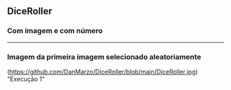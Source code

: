 ## DiceRoller
### Com imagem e com número  
------ 
### Imagem da primeira imagem selecionado aleatoriamente

(https://github.com/DanMarzo/DiceRoller/blob/main/DiceRoller.jpg) "Execução 1"